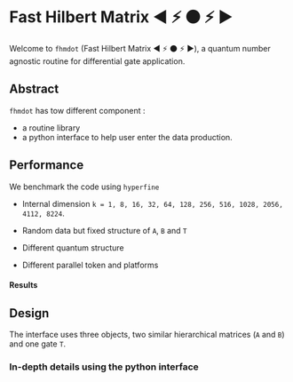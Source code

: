 # Fast Hilbert Matrix :arrow_backward: :zap: :black_circle: :zap: :arrow_forward:

Welcome to `fhmdot` (Fast Hilbert Matrix​ :arrow_backward: :zap: :black_circle: :zap: :arrow_forward:), a quantum number agnostic routine for differential gate application.

## Abstract

`fhmdot` has tow different component : 

* a routine library <!-- which could be chained (:smirk_cat:) which give a new dimension for quantum gate application simulations.​ -->
* a python interface to help user enter the data production.

## Performance

We benchmark the code using `hyperfine`

* Internal dimension `k = 1, 8, 16, 32, 64, 128, 256, 516, 1028, 2056, 4112, 8224`.

* Random data but fixed structure of `A`, `B` and `T`
* Different quantum structure
* Different parallel token and platforms

#### Results



## Design

The interface uses three objects, two similar hierarchical matrices (`A` and `B`) and one gate `T`.

### In-depth details using the python interface



  



